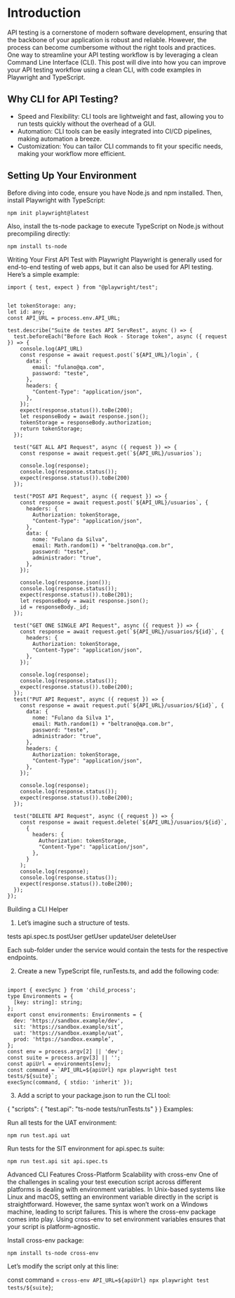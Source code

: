 # Introduction

API testing is a cornerstone of modern software development, ensuring that the backbone of your application is robust and reliable. However, the process can become cumbersome without the right tools and practices. One way to streamline your API testing workflow is by leveraging a clean Command Line Interface (CLI). This post will dive into how you can improve your API testing workflow using a clean CLI, with code examples in Playwright and TypeScript.

## Why CLI for API Testing?

- Speed and Flexibility: CLI tools are lightweight and fast, allowing you to run tests quickly without the overhead of a GUI.
- Automation: CLI tools can be easily integrated into CI/CD pipelines, making automation a breeze.
- Customization: You can tailor CLI commands to fit your specific needs, making your workflow more efficient.

## Setting Up Your Environment

Before diving into code, ensure you have Node.js and npm installed. Then, install Playwright with TypeScript:

`npm init playwright@latest`

Also, install the ts-node package to execute TypeScript on Node.js without precompiling directly:

`npm install ts-node`

Writing Your First API Test with Playwright
Playwright is generally used for end-to-end testing of web apps, but it can also be used for API testing. Here’s a simple example:

```
import { test, expect } from "@playwright/test";


let tokenStorage: any;
let id: any;
const API_URL = process.env.API_URL;

test.describe("Suite de testes API ServRest", async () => {
  test.beforeEach("Before Each Hook - Storage token", async ({ request }) => {
    console.log(API_URL)
    const response = await request.post(`${API_URL}/login`, {
      data: {
        email: "fulano@qa.com",
        password: "teste",
      },
      headers: {
        "Content-Type": "application/json",
      },
    });
    expect(response.status()).toBe(200);
    let responseBody = await response.json();
    tokenStorage = responseBody.authorization;
    return tokenStorage;
  });

  test("GET ALL API Request", async ({ request }) => {
    const response = await request.get(`${API_URL}/usuarios`);

    console.log(response);
    console.log(response.status());
    expect(response.status()).toBe(200)
  });

  test("POST API Request", async ({ request }) => {
    const response = await request.post(`${API_URL}/usuarios`, {
      headers: {
        Authorization: tokenStorage,
        "Content-Type": "application/json",
      },
      data: {
        nome: "Fulano da Silva",
        email: Math.random(1) + "beltrano@qa.com.br",
        password: "teste",
        administrador: "true",
      },
    });

    console.log(response.json());
    console.log(response.status());
    expect(response.status()).toBe(201);
    let responseBody = await response.json();
    id = responseBody._id;
  });

  test("GET ONE SINGLE API Request", async ({ request }) => {
    const response = await request.get(`${API_URL}/usuarios/${id}`, {
      headers: {
        Authorization: tokenStorage,
        "Content-Type": "application/json",
      },
    });

    console.log(response);
    console.log(response.status());
    expect(response.status()).toBe(200);
  });
  test("PUT API Request", async ({ request }) => {
    const response = await request.put(`${API_URL}/usuarios/${id}`, {
      data: {
        nome: "Fulano da Silva 1",
        email: Math.random(1) + "beltrano@qa.com.br",
        password: "teste",
        administrador: "true",
      },
      headers: {
        Authorization: tokenStorage,
        "Content-Type": "application/json",
      },
    });

    console.log(response);
    console.log(response.status());
    expect(response.status()).toBe(200);
  });

  test("DELETE API Request", async ({ request }) => {
    const response = await request.delete(`${API_URL}/usuarios/${id}`,
      {
        headers: {
          Authorization: tokenStorage,
          "Content-Type": "application/json",
        },
      }
    );
    console.log(response);
    console.log(response.status());
    expect(response.status()).toBe(200);
  });
});

```

Building a CLI Helper
1. Let’s imagine such a structure of tests. 

tests
 api.spec.ts
    postUser
    getUser
    updateUser
    deleteUser

Each sub-folder under the service would contain the tests for the respective endpoints. 

2. Create a new TypeScript file, runTests.ts, and add the following code:

```

import { execSync } from 'child_process';
type Environments = {
  [key: string]: string;
};
export const environments: Environments = {
  dev: 'https://sandbox.example/dev',
  sit: 'https://sandbox.example/sit’,
  uat: 'https://sandbox.example/uat’,
  prod: 'https://sandbox.example’,
};
const env = process.argv[2] || 'dev';
const suite = process.argv[3] || '';
const apiUrl = environments[env];
const command = `API_URL=${apiUrl} npx playwright test tests/${suite}`;
execSync(command, { stdio: 'inherit' });

```

3. Add a script to your package.json to run the CLI tool:

{
  "scripts": {
    "test.api": "ts-node tests/runTests.ts"
  }
}
Examples:

Run all tests for the UAT environment:

`npm run test.api uat`

Run tests for the SIT environment for api.spec.ts suite:

`npm run test.api sit api.spec.ts`

Advanced CLI Features
Cross-Platform Scalability with cross-env
One of the challenges in scaling your test execution script across different platforms is dealing with environment variables. In Unix-based systems like Linux and macOS, setting an environment variable directly in the script is straightforward. However, the same syntax won’t work on a Windows machine, leading to script failures. This is where the cross-env package comes into play. Using cross-env to set environment variables ensures that your script is platform-agnostic.

Install cross-env package:

`npm install ts-node cross-env`

Let’s modify the script only at this line:

const command = `cross-env API_URL=${apiUrl} npx playwright test tests/${suite}`;